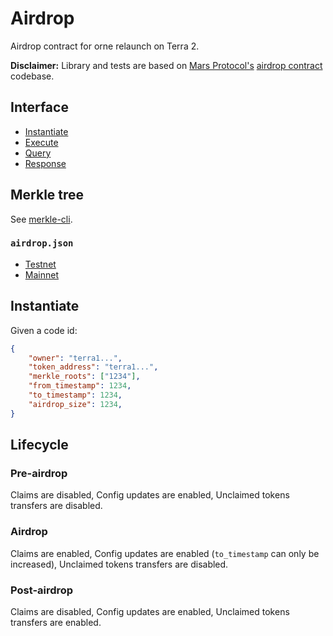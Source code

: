 # Airdrop

Airdrop contract for orne relaunch on Terra 2.

**Disclaimer:** Library and tests are based on [Mars Protocol's](https://github.com/mars-protocol) [airdrop contract](https://github.com/mars-protocol/mars-periphery/tree/main/contracts/airdrop) codebase.

## Interface

- [Instantiate](https://github.com/orne-io/contracts/blob/main/packages/periphery/src/airdrop.rs#L10-L17)
- [Execute](https://github.com/orne-io/contracts/blob/main/packages/periphery/src/airdrop.rs#L21-L43)
- [Query](https://github.com/orne-io/contracts/blob/main/packages/periphery/src/airdrop.rs#L47-L52)
- [Response](https://github.com/orne-io/contracts/blob/main/packages/periphery/src/airdrop.rs#L58-L86)

## Merkle tree

See [merkle-cli](./merkle-cli/).

### `airdrop.json`

* [Testnet](https://github.com/orne-io/contracts/files/9419207/airdrop.zip)
* [Mainnet](https://github.com/orne-io/contracts/files/9331613/airdrop.zip)

## Instantiate

Given a code id:

```json
{
    "owner": "terra1...",
    "token_address": "terra1...",
    "merkle_roots": ["1234"],
    "from_timestamp": 1234,
    "to_timestamp": 1234,
    "airdrop_size": 1234,
}
```

## Lifecycle

### Pre-airdrop

Claims are disabled, Config updates are enabled, Unclaimed tokens transfers are disabled.

### Airdrop

Claims are enabled, Config updates are enabled (`to_timestamp` can only be increased), Unclaimed tokens transfers are disabled.

### Post-airdrop

Claims are disabled, Config updates are enabled, Unclaimed tokens transfers are enabled.
